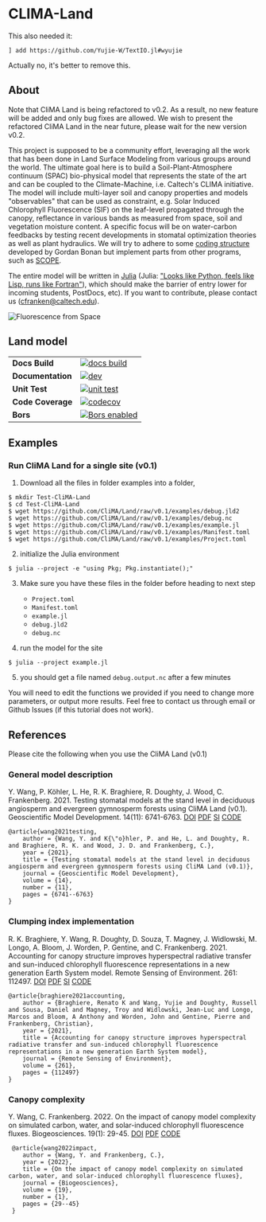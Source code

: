 # CLIMA-Land
This also needed it:
```
] add https://github.com/Yujie-W/TextIO.jl#wyujie
```
Actually no, it's better to remove this.

## About

Note that CliMA Land is being refactored to v0.2. As a result, no new feature will be added and only bug fixes are allowed. We wish to present the refactored CliMA Land in the near future, please wait for the new version v0.2.

This project is supposed to be a community effort, leveraging all the work that has been done in Land Surface Modeling from various groups around the world. The ultimate goal here is to build a Soil-Plant-Atmosphere continuum (SPAC) bio-physical model that represents the state of the art and can be coupled to the Climate-Machine, i.e. Caltech's CLIMA initiative. The model will include multi-layer soil and canopy properties and models "observables" that can be used as constraint, e.g. Solar Induced Chlorophyll Fluorescence (SIF) on the leaf-level propagated through the canopy, reflectance in various bands as measured from space, soil and vegetation moisture content. A specific focus will be on water-carbon feedbacks by testing recent developments in stomatal optimization theories as well as plant hydraulics. We will try to adhere to some [coding structure](https://github.com/gbonan/CLM-ml_v0) developed by Gordan Bonan but implement parts from other programs, such as [SCOPE](https://github.com/Christiaanvandertol/SCOPE).

The entire model will be written in [Julia](https://docs.julialang.org/en/v1/) (Julia: ["Looks like Python, feels like Lisp, runs like Fortran"](https://www.youtube.com/watch?v=8h8rQyEpiZA&t=)), which should make the barrier of entry lower for incoming students, PostDocs, etc). If you want to contribute, please contact us (cfranken@caltech.edu).

![Fluorescence from Space](pics/world_sif.jpg?raw=true "SIF from Space")


## Land model
|||
|:-------------------|:--------------------------------------------|
| **Docs Build**     | [![docs build][docs-bld-img]][docs-bld-url] |
| **Documentation**  | [![dev][docs-dev-img]][docs-dev-url]        |
| **Unit Test**      | [![unit test][st-img]][st-url]              |
| **Code Coverage**  | [![codecov][codecov-img]][codecov-url]      |
| **Bors**           | [![Bors enabled][bors-img]][bors-url]       |

[docs-bld-img]: https://github.com/CliMA/Land/workflows/Documentation/badge.svg
[docs-bld-url]: https://github.com/CliMA/Land/actions?query=workflow%3ADocumentation

[docs-dev-img]: https://img.shields.io/badge/docs-dev-blue.svg
[docs-dev-url]: https://CliMA.github.io/Land/dev/

[st-img]: https://github.com/CliMA/Land/workflows/JuliaStable/badge.svg?branch=main
[st-url]: https://github.com/CliMA/Land/actions?query=workflow%3AJuliaStable

[codecov-img]: https://codecov.io/gh/CliMA/Land/branch/main/graph/badge.svg
[codecov-url]: https://codecov.io/gh/CliMA/Land

[bors-img]: https://bors.tech/images/badge_small.svg
[bors-url]: https://app.bors.tech/repositories/24777


## Examples

### Run CliMA Land for a single site (v0.1)

1. Download all the files in folder examples into a folder,
```shell
$ mkdir Test-CliMA-Land
$ cd Test-CliMA-Land
$ wget https://github.com/CliMA/Land/raw/v0.1/examples/debug.jld2
$ wget https://github.com/CliMA/Land/raw/v0.1/examples/debug.nc
$ wget https://github.com/CliMA/Land/raw/v0.1/examples/example.jl
$ wget https://github.com/CliMA/Land/raw/v0.1/examples/Manifest.toml
$ wget https://github.com/CliMA/Land/raw/v0.1/examples/Project.toml
```

2. initialize the Julia environment
```shell
$ julia --project -e "using Pkg; Pkg.instantiate();"
```

3. Make sure you have these files in the folder before heading to next step
   - `Project.toml`
   - `Manifest.toml`
   - `example.jl`
   - `debug.jld2`
   - `debug.nc`

4. run the model for the site
```shell
$ julia --project example.jl
```

5. you should get a file named `debug.output.nc` after a few minutes

You will need to edit the functions we provided if you need to change more parameters, or output more results. Feel free to contact us through email or Github Issues (if this tutorial does not work).


## References

Please cite the following when you use the CliMA Land (v0.1)

### General model description
Y. Wang, P. Köhler, L. He, R. K. Braghiere, R. Doughty, J. Wood, C. Frankenberg. 2021.
Testing stomatal models at the stand level in deciduous angiosperm and evergreen gymnosperm forests using CliMA Land (v0.1).
Geoscientific Model Development. 14(11): 6741-6763.
[DOI](https://doi.org/10.5194/gmd-14-6741-2021)
[PDF](https://github.com/Yujie-WANG/Published-Codes-Yujie-WANG/raw/master/publications/wang2021testing.pdf)
[SI](https://github.com/Yujie-WANG/Published-Codes-Yujie-WANG/raw/master/publications/wang2021testing-si.pdf)
[CODE](https://github.com/Yujie-WANG/Published-Codes-Yujie-WANG)

```
@article{wang2021testing,
    author = {Wang, Y. and K{\"o}hler, P. and He, L. and Doughty, R. and Braghiere, R. K. and Wood, J. D. and Frankenberg, C.},
    year = {2021},
    title = {Testing stomatal models at the stand level in deciduous angiosperm and evergreen gymnosperm forests using CliMA Land (v0.1)},
    journal = {Geoscientific Model Development},
    volume = {14},
    number = {11},
    pages = {6741--6763}
}
```

### Clumping index implementation
R. K. Braghiere, Y. Wang, R. Doughty, D. Souza, T. Magney, J. Widlowski, M. Longo, A. Bloom, J. Worden, P. Gentine, and C. Frankenberg. 2021.
Accounting for canopy structure improves hyperspectral radiative transfer and sun-induced chlorophyll fluorescence representations in a new generation Earth System model.
Remote Sensing of Environment. 261: 112497.
[DOI](https://doi.org/10.1016/j.rse.2021.112497)
[PDF](https://github.com/Yujie-WANG/Published-Codes-Yujie-WANG/raw/master/publications/braghiere2021accounting.pdf)
[SI](https://github.com/Yujie-WANG/Published-Codes-Yujie-WANG/raw/master/publications/braghiere2021accounting-si.pdf)
[CODE](https://github.com/Yujie-WANG/Published-Codes-Yujie-WANG)

```
@article{braghiere2021accounting,
    author = {Braghiere, Renato K and Wang, Yujie and Doughty, Russell and Sousa, Daniel and Magney, Troy and Widlowski, Jean-Luc and Longo, Marcos and Bloom, A Anthony and Worden, John and Gentine, Pierre and Frankenberg, Christian},
    year = {2021},
    title = {Accounting for canopy structure improves hyperspectral radiative transfer and sun-induced chlorophyll fluorescence representations in a new generation Earth System model},
    journal = {Remote Sensing of Environment},
    volume = {261},
    pages = {112497}
}
```

### Canopy complexity
Y. Wang, C. Frankenberg. 2022.
On the impact of canopy model complexity on simulated carbon, water, and solar-induced chlorophyll fluorescence fluxes.
Biogeosciences. 19(1): 29-45.
[DOI](https://doi.org/10.5194/bg-19-29-2022)
[PDF](https://github.com/Yujie-WANG/Published-Codes-Yujie-WANG/raw/master/publications/wang2022impact.pdf)
[CODE](https://github.com/Yujie-WANG/Published-Codes-Yujie-WANG)

```
 @article{wang2022impact,
 	author = {Wang, Y. and Frankenberg, C.},
 	year = {2022},
 	title = {On the impact of canopy model complexity on simulated carbon, water, and solar-induced chlorophyll fluorescence fluxes},
 	journal = {Biogeosciences},
 	volume = {19},
 	number = {1},
 	pages = {29--45}
 }
 ```
